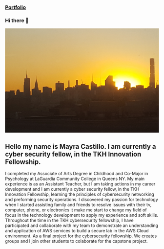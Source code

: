 ### [Portfolio](https://drive.google.com/drive/folders/1f8eF--_aLlyfBKXzGFZACL_Leg759fAZ?usp=drive_link)

### Hi there 👋
 ![App Screenshot](/20171002_182424.jpg)

 
## Hello my name is Mayra Castillo. I am currently a cyber security fellow, in the TKH Innovation Fellowship. 
I completed my Associate of Arts Degree in Childhood and Co-Major in Psychology at LaGuardia Community College in Queens NY. My main experience is as an Assistant Teacher, but I am taking actions in my career development and I am currently a cyber security fellow, in the TKH Innovation Fellowship, learning the principles of cybersecurity networking and preforming security operations. I discovered my passion for technology when I started assisting family and friends to resolve issues with their tv, computer, phone, or electronics it make me start to change my field of focus in the technology development to apply my experience and soft skills. 
Throughout the time in the TKH cybersecurity fellowship, I have participated and collaborate with my team to demonstrate an understanding and application of AWS services to build a secure lab in the AWS Cloud environment. As a final project for the cybersecurity fellowship. We creates groups and I join other students to colaborate for the capstone project. 

<!--
**mbarri0s/mbarri0s** is a ✨ _special_ ✨ repository because its `README.md` (this file) appears on your GitHub profile.

Here are some ideas to get you started:

- 🔭 I’m currently working on ...
- 🌱 I’m currently learning ...
- 👯 I’m looking to collaborate on ...
- 🤔 I’m looking for help with ...
- 💬 Ask me about ...
- 📫 How to reach me: ...
- 😄 Pronouns: ...
- ⚡ Fun fact: ...
-->
